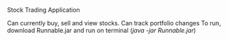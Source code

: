Stock Trading Application

Can currently buy, sell and view stocks. 
Can track portfolio changes
To run, download Runnable.jar and run on terminal (<i>java -jar Runnable.jar</i>)



